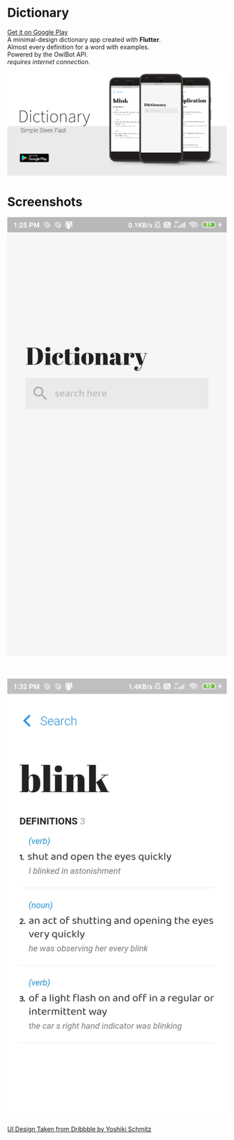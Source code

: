 # Dictionary
[Get it on Google Play](https://play.google.com/store/apps/details?id=com.adarshverma.dictionaryapp&hl=en_US)<br/>
A minimal-design dictionary app created with **Flutter**.<br/>
Almost every definition for a word
with examples.<br/>
Powered by the OwlBot API.
<br/>
*requires internet connection.*

![feature](images/feature.png)


# Screenshots
![search_page](images/search.jpg)
<br/>
<br/>
<br/>

![word_page](images/word.jpg)


[UI Design Taken from Dribbble by Yoshiki Schmitz](https://dribbble.com/shots/6029129-Minimal-Dictionary-App)
